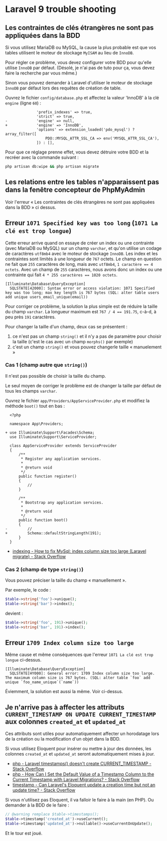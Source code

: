 # Laravel 9 trouble shooting

## Les contraintes de clés étrangères ne sont pas appliquées dans la BDD

Si vous utilisez MariaDB ou MySQL, la cause la plus probable est que vos tables utilisent le moteur de stockage `MyISAM` au lieu de `InnoDB`.

Pour régler ce problème, vous devez configurer votre BDD pour qu'elle utilise `InnoDB` par défaut.
(Désolé, je n'ai pas de tuto pour ça, vous devez faire la recherche par vous même.)

Sinon vous pouvez demander à Laravel d'utiliser le moteur de stockage `InnoDB` par défaut lors des requêtes de création de table.

Ouvrez le fichier `config/database.php` et affectez la valeur 'InnoDB' à la clé `engine` (ligne `60`) :

```diff-php
              'prefix_indexes' => true,
              'strict' => true,
-             'engine' => null,
+             'engine' => 'InnoDB',
              'options' => extension_loaded('pdo_mysql') ? array_filter([
                  PDO::MYSQL_ATTR_SSL_CA => env('MYSQL_ATTR_SSL_CA'),
              ]) : [],
```

Pour que ce réglage prenne effet, vous devez détruire votre BDD et la recréer avec la commande suivant :

```bash
php artisan db:wipe && php artisan migrate
```

## Les relations entre les tables n'apparaissent pas dans la fenêtre concepteur de PhpMyAdmin

Voir l'erreur « Les contraintes de clés étrangères ne sont pas appliquées dans la BDD » ci dessus.

## Erreur `1071 Specified key was too long` (`1071 La clé est trop longue`)

Cette erreur arrive quand on essaye de créer un index ou une contrainte (avec MariaDB ou MySQL) sur un champ `varchar`, et qu'on utilise un codage de caractères `utf8mb4` avec le moteur de stockage `InnoDB`.
Les index et les contraintes sont limités à une longueur de `767` octets.
Le champ en question ne fait que `255` caractères de long, mais avec `utf8mb4`, `1 caractère == 4 octets`.
Avec un champ de `255` caractères, nous avons donc un index ou une contrainte qui fait `4 * 255 caractères == 1020 octets`.

```
[Illuminate\Database\QueryException]
  SQLSTATE[42000]: Syntax error or access violation: 1071 Specified key was too long; max key length is 767 bytes (SQL: alter table users add unique users_email_unique(email))
```

Pour corriger ce problème, la solution la plus simple est de réduire la taille du champ `varchar`.
La longueur maximum est `767 / 4 == 191.75`, c-à-d, à peu près `191` caractères.

Pour changer la taille d'un champ, deux cas se présentent :

1. ce n'est pas un champ `string()` et il n'y a pas de paramètre pour choisir la taille
  (c'est le cas avec un champ `morphs()` par exemple)
2. c'est un champ `string()` et vous pouvez changerle taille « manuelement »

### Cas 1 (champ autre que `string()`)

Il n'est pas possible de choisir la taille du champ.

Le seul moyen de corriger le problème est de changer la taille par défaut de tous les champs `varchar`.

Ouvrez le fichier `app/Providers/AppServiceProvider.php` et modifiez la méthode `boot()` tout en bas :

```diff-php
  <?php
  
  namespace App\Providers;
  
+ use Illuminate\Support\Facades\Schema;
  use Illuminate\Support\ServiceProvider;
  
  class AppServiceProvider extends ServiceProvider
  {
      /**
       * Register any application services.
       *
       * @return void
       */
      public function register()
      {
          //
      }
  
      /**
       * Bootstrap any application services.
       *
       * @return void
       */
      public function boot()
      {
-         //
+         Schema::defaultStringLength(191);
      }
  }
```

- [indexing - How to fix MySql: index column size too large (Laravel migrate) - Stack Overflow](https://stackoverflow.com/questions/42043205/how-to-fix-mysql-index-column-size-too-large-laravel-migrate)

### Cas 2 (champ de type `string()`)

Vous pouvez préciser la taille du champ « manuellement ».

Par exemple, le code :

```php
$table->string('foo')->unique();
$table->string('bar')->index();
```

devient :

```php
$table->string('foo', 191)->unique();
$table->string('bar', 191)->index();
```

## Erreur `1709 Index column size too large`

Même cause et même conséquences que l'erreur `1071 La clé est trop longue` ci-dessus.

```
[Illuminate\Database\QueryException]
  SQLSTATE[HY000]: General error: 1709 Index column size too large. The maximum column size is 767 bytes. (SQL: alter table `foo` add unique `foo_name_unique`(`name`))
```

Éviemment, la solution est aussi la même.
Voir ci-dessus.

## Je n'arrive pas à affecter les attributs `CURRENT_TIMESTAMP ON UPDATE CURRENT_TIMESTAMP` aux colonnes `created_at` et `updated_at`

Ces attributs sont utiles pour automatiquement affecter un horodatage lors de la création ou la modification d'un objet dans la BDD.

Si vous utilisez Eloquent pour insérer ou mettre à jour des données, les colonnes `created_at` et `updated_at` seront automatiquement mises à jour.

- [php - Laravel timestamps() doesn't create CURRENT_TIMESTAMP - Stack Overflow](https://stackoverflow.com/questions/34515938/laravel-timestamps-doesnt-create-current-timestamp)
- [php - How Can I Set the Default Value of a Timestamp Column to the Current Timestamp with Laravel Migrations? - Stack Overflow](https://stackoverflow.com/questions/18067614/how-can-i-set-the-default-value-of-a-timestamp-column-to-the-current-timestamp-w)
- [timestamp - Can Laravel's Eloquent update a creation time but not an update time? - Stack Overflow](https://stackoverflow.com/questions/32956879/can-laravels-eloquent-update-a-creation-time-but-not-an-update-time?noredirect=1&lq=1)

Si vous n'utilisez pas Eloquent, il va falloir le faire à la main (en PHP).
Ou demander à la BDD de le faire :

```php
// @warning remplace $table->timestamps();
$table->timestamp('created_at')->useCurrent();
$table->timestamp('updated_at')->nullable()->useCurrentOnUpdate();
```

Et le tour est joué.

